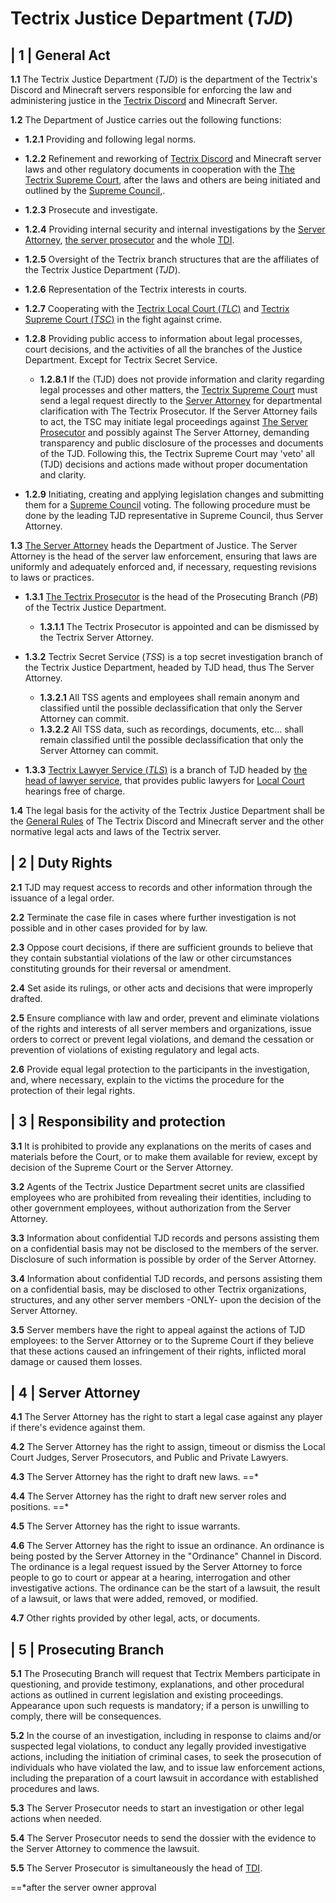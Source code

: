# Tectrix Justice Department (*TJD*)

## | 1 | General Act

**1.1** The Tectrix Justice Department (*TJD*) is the department of the Tectrix's Discord and Minecraft servers responsible for enforcing the law and administering justice in the [Tectrix Discord](https://discord.com/invite/XkWmXWTcwD) and Minecraft Server.

**1.2** The Department of Justice carries out the following functions:

- **1.2.1** Providing and following legal norms.

- **1.2.2** Refinement and reworking of [Tectrix Discord](https://discord.com/invite/XkWmXWTcwD) and Minecraft server laws and other regulatory documents in cooperation with the [The Tectrix Supreme Court](TectrixSupremeCourt.md), after the laws and others are being initiated and outlined by the [Supreme Council](SupremeCouncil.md),. 

- **1.2.3** Prosecute and investigate.

- **1.2.4** Providing internal security and internal investigations by the [Server Attorney](../../FactionsRepresentatives/ServerAttorneyHeadOfJusticeDepartment.md), [the server prosecutor](../../FactionsRepresentatives/ServerProsecutorHeadOfTDI.md) and the whole [TDI](TectrixDepartmentofInvestigation.md).

- **1.2.5** Oversight of the Tectrix branch structures that are the affiliates of the Tectrix Justice Department (*TJD*).

- **1.2.6** Representation of the Tectrix interests in courts.

- **1.2.7** Cooperating with the [Tectrix Local Court (*TLC*)](TectrixLocalCourt.md) and [Tectrix Supreme Court (*TSC*)](TectrixSupremeCourt.md) in the fight against crime.

- **1.2.8** Providing public access to information about legal processes, court decisions, and the activities of all the branches of the Justice Department. Except for Tectrix Secret Service.

	- **1.2.8.1** If the (TJD) does not provide information and clarity regarding legal processes and other matters, the [Tectrix Supreme Court](TectrixSupremeCourt.md) must send a legal request directly to the [Server Attorney](../../FactionsRepresentatives/ServerAttorneyHeadOfJusticeDepartment.md) for departmental clarification with The Tectrix Prosecutor. If the Server Attorney fails to act, the TSC may initiate legal proceedings against [The Server Prosecutor](../../FactionsRepresentatives/ServerProsecutorHeadOfTDI.md) and possibly against The Server Attorney, demanding transparency and public disclosure of the processes and documents of the TJD. Following this, the Tectrix Supreme Court may 'veto' all (TJD) decisions and actions made without proper documentation and clarity.

- **1.2.9** Initiating, creating and applying legislation changes and submitting them for a [Supreme Council](SupremeCouncil.md) voting. The following procedure must be done by the leading TJD representative in Supreme Council, thus Server Attorney.

**1.3** [The Server Attorney](../../FactionsRepresentatives/ServerAttorneyHeadOfJusticeDepartment.md) heads the Department of Justice. The Server Attorney is the head of the server law enforcement, ensuring that laws are uniformly and adequately enforced and, if necessary, requesting revisions to laws or practices.

- **1.3.1** [The Tectrix Prosecutor](../../FactionsRepresentatives/ServerProsecutorHeadOfTDI.md) is the head of the Prosecuting Branch (*PB*) of the Tectrix Justice Department.

	- **1.3.1.1** The Tectrix Prosecutor is appointed and can be dismissed by the Tectrix Server Attorney.

- **1.3.2** Tectrix Secret Service (*TSS*) is a top secret investigation branch of the Tectrix Justice Department, headed by TJD head, thus The Server Attorney.
	- **1.3.2.1** All TSS agents and employees shall remain anonym and classified until the possible declassification that only the Server Attorney can commit.
	- **1.3.2.2** All TSS data, such as recordings, documents, etc... shall remain classified until the possible declassification that only the Server Attorney can commit.

- **1.3.3** [Tectrix Lawyer Service (*TLS*)](AdvocacyLaw.md) is a branch of TJD headed by [the head of lawyer service](../../FactionsRepresentatives/HeadOfLawyerService.md), that provides public lawyers for [Local Court](TectrixLocalCourt.md) hearings free of charge.

**1.4** The legal basis for the activity of the Tectrix Justice Department shall be the [General Rules](../ServerRules.md) of The Tectrix Discord and Minecraft server and the other normative legal acts and laws of the Tectrix server.

## | 2 | Duty Rights

**2.1** TJD may request access to records and other information through the issuance of a legal order. 

**2.2** Terminate the case file in cases where further investigation is not possible and in other cases provided for by law.

**2.3** Oppose court decisions, if there are sufficient grounds to believe that they contain substantial violations of the law or other circumstances constituting grounds for their reversal or amendment.

**2.4** Set aside its rulings, or other acts and decisions that were improperly drafted.

**2.5** Ensure compliance with law and order, prevent and eliminate violations of the rights and interests of all server members and organizations, issue orders to correct or prevent legal violations, and demand the cessation or prevention of violations of existing regulatory and legal acts.

**2.6** Provide equal legal protection to the participants in the investigation, and, where necessary, explain to the victims the procedure for the protection of their legal rights. 

## | 3 | Responsibility and protection 

**3.1** It is prohibited to provide any explanations on the merits of cases and materials before the Court, or to make them available for review, except by decision of the Supreme Court or the Server Attorney.

**3.2** Agents of the Tectrix Justice Department secret units are classified employees who are prohibited from revealing their identities, including to other government employees, without authorization from the Server Attorney.

**3.3** Information about confidential TJD records and persons assisting them on a confidential basis may not be disclosed to the members of the server. Disclosure of such information is possible by order of the Server Attorney.

**3.4** Information about confidential TJD records, and persons assisting them on a confidential basis, may be disclosed to other Tectrix organizations, structures, and any other server members -ONLY- upon the decision of the Server Attorney.

**3.5** Server members have the right to appeal against the actions of TJD employees: to the Server Attorney or to the Supreme Court if they believe that these actions caused an infringement of their rights, inflicted moral damage or caused them losses.

## | 4 | Server Attorney

**4.1** The Server Attorney has the right to start a legal case against any player if there's evidence against them.

**4.2** The Server Attorney has the right to assign, timeout or dismiss the Local Court Judges, Server Prosecutors, and Public and Private Lawyers.

**4.3** The Server Attorney has the right to draft new laws. ==*

**4.4** The Server Attorney has the right to draft new server roles and positions. ==*

**4.5** The Server Attorney has the right to issue warrants.

**4.6** The Server Attorney has the right to issue an ordinance. An ordinance is being posted by the Server Attorney in the "Ordinance" Channel in Discord. The ordinance is a legal request issued by the Server Attorney to force people to go to court or appear at a hearing, interrogation and other investigative actions. The ordinance can be the start of a lawsuit, the result of a lawsuit, or laws that were added, removed, or modified. 

**4.7** Other rights provided by other legal, acts, or documents.


## | 5 | Prosecuting Branch

**5.1** The Prosecuting Branch will request that Tectrix Members participate in questioning, and provide testimony, explanations, and other procedural actions as outlined in current legislation and existing proceedings. Appearance upon such requests is mandatory; if a person is unwilling to comply, there will be consequences.

**5.2** In the course of an investigation, including in response to claims and/or suspected legal violations, to conduct any legally provided investigative actions, including the initiation of criminal cases, to seek the prosecution of individuals who have violated the law, and to issue law enforcement actions, including the preparation of a court lawsuit in accordance with established procedures and laws.

**5.3** The Server Prosecutor needs to start an investigation or other legal actions when needed.

**5.4** The Server Prosecutor needs to send the dossier with the evidence to the Server Attorney to commence the lawsuit.

**5.5** The Server Prosecutor is simultaneously the head of [TDI](TectrixDepartmentofInvestigation.md).



==*after the server owner approval
